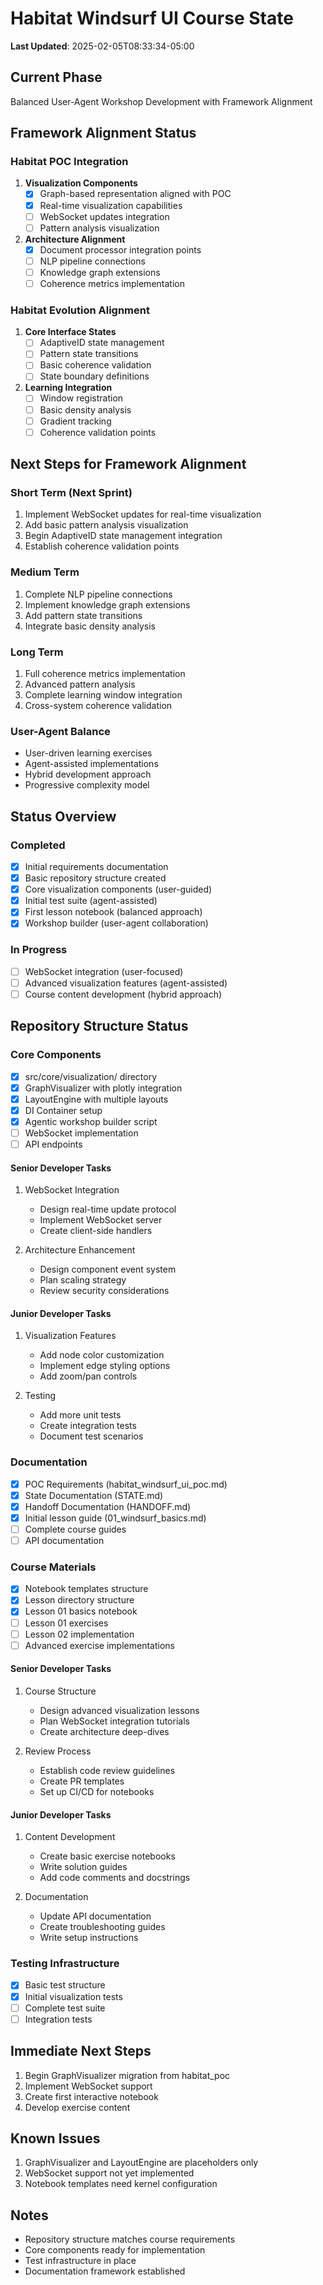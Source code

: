 # Habitat Windsurf UI Course State

**Last Updated**: 2025-02-05T08:33:34-05:00

## Current Phase
Balanced User-Agent Workshop Development with Framework Alignment

## Framework Alignment Status

### Habitat POC Integration
1. **Visualization Components**
   - [x] Graph-based representation aligned with POC
   - [x] Real-time visualization capabilities
   - [ ] WebSocket updates integration
   - [ ] Pattern analysis visualization

2. **Architecture Alignment**
   - [x] Document processor integration points
   - [ ] NLP pipeline connections
   - [ ] Knowledge graph extensions
   - [ ] Coherence metrics implementation

### Habitat Evolution Alignment
1. **Core Interface States**
   - [ ] AdaptiveID state management
   - [ ] Pattern state transitions
   - [ ] Basic coherence validation
   - [ ] State boundary definitions

2. **Learning Integration**
   - [ ] Window registration
   - [ ] Basic density analysis
   - [ ] Gradient tracking
   - [ ] Coherence validation points

## Next Steps for Framework Alignment

### Short Term (Next Sprint)
1. Implement WebSocket updates for real-time visualization
2. Add basic pattern analysis visualization
3. Begin AdaptiveID state management integration
4. Establish coherence validation points

### Medium Term
1. Complete NLP pipeline connections
2. Implement knowledge graph extensions
3. Add pattern state transitions
4. Integrate basic density analysis

### Long Term
1. Full coherence metrics implementation
2. Advanced pattern analysis
3. Complete learning window integration
4. Cross-system coherence validation

### User-Agent Balance
- User-driven learning exercises
- Agent-assisted implementations
- Hybrid development approach
- Progressive complexity model

## Status Overview

### Completed
- [x] Initial requirements documentation
- [x] Basic repository structure created
- [x] Core visualization components (user-guided)
- [x] Initial test suite (agent-assisted)
- [x] First lesson notebook (balanced approach)
- [x] Workshop builder (user-agent collaboration)

### In Progress
- [ ] WebSocket integration (user-focused)
- [ ] Advanced visualization features (agent-assisted)
- [ ] Course content development (hybrid approach)

## Repository Structure Status

### Core Components
- [x] src/core/visualization/ directory
- [x] GraphVisualizer with plotly integration
- [x] LayoutEngine with multiple layouts
- [x] DI Container setup
- [x] Agentic workshop builder script
- [ ] WebSocket implementation
- [ ] API endpoints

#### Senior Developer Tasks
1. WebSocket Integration
   - Design real-time update protocol
   - Implement WebSocket server
   - Create client-side handlers

2. Architecture Enhancement
   - Design component event system
   - Plan scaling strategy
   - Review security considerations

#### Junior Developer Tasks
1. Visualization Features
   - Add node color customization
   - Implement edge styling options
   - Add zoom/pan controls

2. Testing
   - Add more unit tests
   - Create integration tests
   - Document test scenarios

### Documentation
- [x] POC Requirements (habitat_windsurf_ui_poc.md)
- [x] State Documentation (STATE.md)
- [x] Handoff Documentation (HANDOFF.md)
- [x] Initial lesson guide (01_windsurf_basics.md)
- [ ] Complete course guides
- [ ] API documentation

### Course Materials
- [x] Notebook templates structure
- [x] Lesson directory structure
- [x] Lesson 01 basics notebook
- [ ] Lesson 01 exercises
- [ ] Lesson 02 implementation
- [ ] Advanced exercise implementations

#### Senior Developer Tasks
1. Course Structure
   - Design advanced visualization lessons
   - Plan WebSocket integration tutorials
   - Create architecture deep-dives

2. Review Process
   - Establish code review guidelines
   - Create PR templates
   - Set up CI/CD for notebooks

#### Junior Developer Tasks
1. Content Development
   - Create basic exercise notebooks
   - Write solution guides
   - Add code comments and docstrings

2. Documentation
   - Update API documentation
   - Create troubleshooting guides
   - Write setup instructions

### Testing Infrastructure
- [x] Basic test structure
- [x] Initial visualization tests
- [ ] Complete test suite
- [ ] Integration tests

## Immediate Next Steps
1. Begin GraphVisualizer migration from habitat_poc
2. Implement WebSocket support
3. Create first interactive notebook
4. Develop exercise content

## Known Issues
1. GraphVisualizer and LayoutEngine are placeholders only
2. WebSocket support not yet implemented
3. Notebook templates need kernel configuration

## Notes
- Repository structure matches course requirements
- Core components ready for implementation
- Test infrastructure in place
- Documentation framework established
